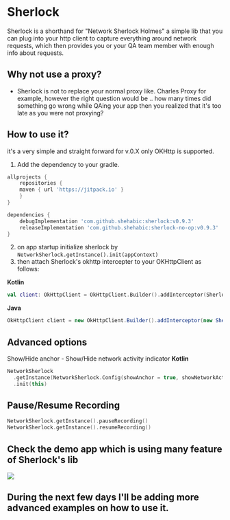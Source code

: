 # Sherlock
Sherlock is a shorthand for "Network Sherlock Holmes" a simple lib that you can plug into your http client to capture everything around network requests, which then provides you or your QA team member with enough info about requests.

## Why not use a proxy?
- Sherlock is not to replace your normal proxy like. Charles Proxy for example, however the right question would be .. how many times did something go wrong while QAing your app then you realized that it's too late as you were not proxying?
## How to use it?
it's a very simple and straight forward for v.0.X only OKHttp is supported.
1. Add the dependency to your gradle.
```groovy
allprojects {
    repositories {
	maven { url 'https://jitpack.io' }
    }
}
```
```groovy
dependencies {
    debugImplementation 'com.github.shehabic:sherlock:v0.9.3'
    releaseImplementation 'com.github.shehabic:sherlock-no-op:v0.9.3'
}
```
2. on app startup initialize sherlock by ``` NetworkSherlock.getInstance().init(appContext) ```
3. then attach Sherlock's okhttp intercepter to your OKHttpClient as follows:

**Kotlin**
```kotlin
val client: OkHttpClient = OkHttpClient.Builder().addInterceptor(SherlockOkHttpInterceptor()).build()
```
**Java**
```java
OkHttpClient client = new OkHttpClient.Builder().addInterceptor(new SherlockOkHttpInterceptor()).build()
```

## Advanced options
Show/Hide anchor - Show/Hide network activity indicator
**Kotlin**
```kotlin
NetworkSherlock
  .getInstance(NetworkSherlock.Config(showAnchor = true, showNetworkActivity = true))
  .init(this)
```
## Pause/Resume Recording
```kotlin
NetworkSherlock.getInstance().pauseRecording()
NetworkSherlock.getInstance().resumeRecording()
``` 
## Check the demo app which is using many feature of Sherlock's lib

![](https://github.com/shehabic/Sherlock/blob/master/screenshots/sherlock_preview.gif?raw=true)

## During the next few days I'll be adding more advanced examples on how to use it. 
